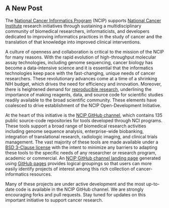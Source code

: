 ## A New Post

The [National Cancer Informatics Program](http://cbiit.nci.nih.gov/ncip/) (NCIP) supports [National Cancer Institute](http://www.cancer.gov/) research initiatives through sustaining a multidisciplinary community of biomedical researchers, informaticists, and developers dedicated to improving informatics practices in the study of cancer and the translation of that knowledge into improved clinical interventions.

A culture of openness and collaboration is critical to the mission of the NCIP for many reasons.  With the rapid evolution of high-throughput molecular assay technologies, including genome sequencing, cancer biology has become a data-intensive science and it is essential that the informatics technologies keep pace with the fast-changing, unique needs of cancer researchers.   These revolutionary advances come at a time of a shrinking NIH budget, which drives the need for efficiency and innovation.  Moreover, there is heightened demand for [reproducible research](http://www.economist.com/news/briefing/21588057-scientists-think-science-self-correcting-alarming-degree-it-not-trouble), underlining the importance of making reagents, data, and source code for scientific studies readily available to the broad scientific community.  These elements have coalesced to drive establishment of the NCIP Open-Development Initiative.

At the heart of this initiative is the [NCIP GitHub channel](https://github.com/ncip/), which contains 135 public source-code repositories for tools developed through NCI programs. These tools support a broad range of biomedical research activities including genome sequence analysis, enterprise-wide biobanking, integration of translational research, radiologic imaging, and clinical trials management.  The vast majority of these tools are made available under a [BSD 3-Clause license](http://opensource.org/licenses/BSD-3-Clause) with the intent to minimize any barriers to adapting these tools to the specific needs of any researcher or research program, academic or commercial.  An [NCIP GitHub channel landing page](http://ncip.github.io/) generated using [GitHub pages](http://pages.github.com/) provides logical groupings so that users can more easily identify projects of interest among this rich collection of cancer-informatics resources.

Many of these projects are under active development and the most up-to-date code is available in the NCIP GitHub channel.  We are strongly encouraging forks and pull requests.  Stay tuned for updates on this important initiative to support cancer research.

